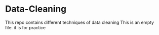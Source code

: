 # Data-Cleaning
This repo contains different techniques of data cleaning
This is an empty file. it is for practice 
